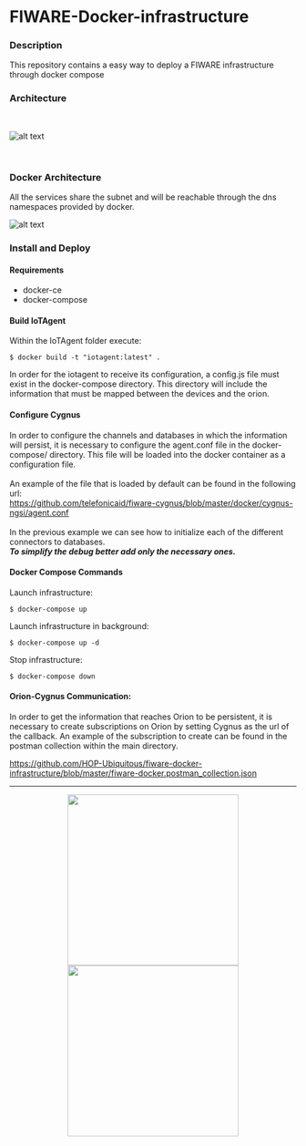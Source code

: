 # FIWARE-Docker-infrastructure

### Description
This repository contains a easy way to deploy a FIWARE infrastructure through docker compose  

### Architecture
<br>

![alt text](https://raw.githubusercontent.com/HOP-Ubiquitous/fiware-docker-infrastructure/master/images/architecture.png "Architecture image")

<br>

### Docker Architecture

All the services share the subnet and will be reachable through the dns namespaces provided by docker. 

![alt text](https://raw.githubusercontent.com/HOP-Ubiquitous/fiware-docker-infrastructure/master/images/network.png "Docker network image")

### Install and Deploy

#### Requirements

* docker-ce
* docker-compose


#### Build IoTAgent

Within the IoTAgent folder execute:

```
$ docker build -t "iotagent:latest" .
```

In order for the iotagent to receive its configuration, a config.js 
file must exist in the docker-compose directory. This directory will 
include the information that must be mapped between the devices and 
the orion.

#### Configure Cygnus

In order to configure the channels and databases in which the information will persist, 
it is necessary to configure the agent.conf file in the docker-compose/ directory.
This file will be loaded into the docker container as a configuration file.<br><br>
An example of the file that is loaded by default can be found in the following url:<br>
https://github.com/telefonicaid/fiware-cygnus/blob/master/docker/cygnus-ngsi/agent.conf <br><br>
In the previous example we can see how to initialize each of the different connectors to databases.
<br><b>_To simplify the debug better add only the necessary ones._</b>


#### Docker Compose Commands

Launch infrastructure:

```
$ docker-compose up
``` 

Launch infrastructure in background:
```
$ docker-compose up -d
```

Stop infrastructure:
```
$ docker-compose down
```

#### Orion-Cygnus Communication:
In order to get the information that reaches Orion to be persistent, it is necessary to create subscriptions on Orion by setting Cygnus as the url of the callback.
An example of the subscription to create can be found in the postman collection within the main directory.

https://github.com/HOP-Ubiquitous/fiware-docker-infrastructure/blob/master/fiware-docker.postman_collection.json


***
<p align="center">
<img src="http://www.hopu.eu/wp-content/uploads/2016/05/HOP_LOGO_NEW_LINE.png" width=300/>
<img src="http://www.fiware4industry.com/wp-content/uploads/2015/11/FIWARE-for-Industry.png" width=300/>
<p>

